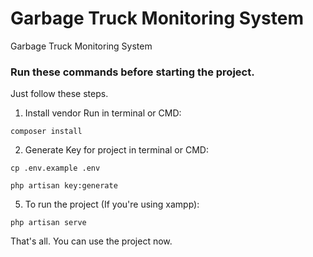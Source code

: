 # Garbage Truck Monitoring System
 Garbage Truck Monitoring System

### Run these commands before starting the project.
Just follow these steps.

1. Install vendor Run in terminal or CMD: 
```
composer install
```
2. Generate Key for project in terminal or CMD:
```
cp .env.example .env

php artisan key:generate
```
5. To run the project (If you're using xampp):
```
php artisan serve
```

That's all. You can use the project now.